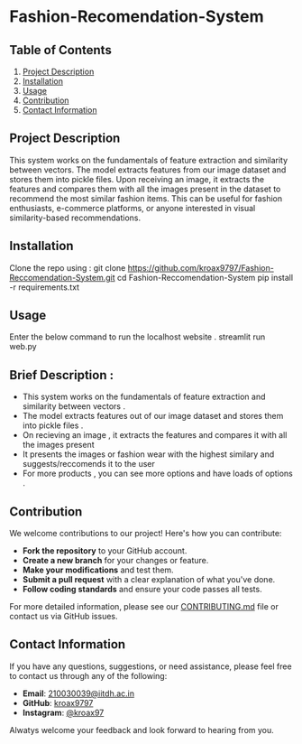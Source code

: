 # Fashion-Recomendation-System

## Table of Contents
1. [Project Description](#project-description)
2. [Installation](#installation)
3. [Usage](#usage)
4. [Contribution](#contribution)
5. [Contact Information](#contact-information)

## Project Description
This system works on the fundamentals of feature extraction and similarity between vectors. The model extracts features from our image dataset and stores them into pickle files. Upon receiving an image, it extracts the features and compares them with all the images present in the dataset to recommend the most similar fashion items. This can be useful for fashion enthusiasts, e-commerce platforms, or anyone interested in visual similarity-based recommendations.

## Installation 
Clone the repo using : 
  git clone https://github.com/kroax9797/Fashion-Reccomendation-System.git
  cd Fashion-Reccomendation-System
  pip install -r requirements.txt

## Usage 
Enter the below command to run the localhost website . 
  streamlit run web.py

## Brief Description :
- This system works on the fundamentals of feature extraction and similarity between vectors .
- The model extracts features out of our image dataset and stores them into pickle files .
- On recieving an image , it extracts the features and compares it with all the images present
- It presents the images or fashion wear with the highest similary and suggests/reccomends it to the user
- For more products , you can see more options and have loads of options .

## Contribution
We welcome contributions to our project! Here's how you can contribute:
- **Fork the repository** to your GitHub account.
- **Create a new branch** for your changes or feature.
- **Make your modifications** and test them.
- **Submit a pull request** with a clear explanation of what you've done.
- **Follow coding standards** and ensure your code passes all tests.

For more detailed information, please see our [CONTRIBUTING.md](CONTRIBUTING.md) file or contact us via GitHub issues.


## Contact Information
If you have any questions, suggestions, or need assistance, please feel free to contact us through any of the following:

- **Email**: 210030039@iitdh.ac.in
- **GitHub**: [kroax9797](https://github.com/kroax9797)
- **Instagram**: [@kroax97](https://www.instagram.com/kroax97/)

Alwatys welcome your feedback and look forward to hearing from you.
